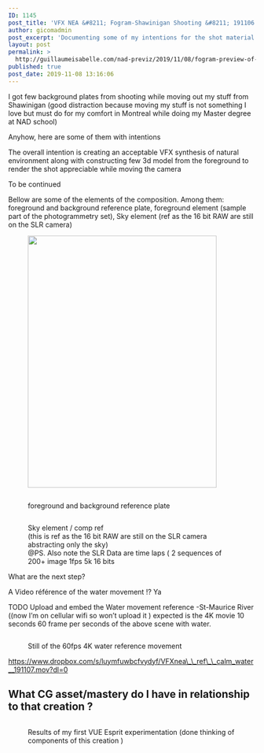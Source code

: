 ```yaml
---
ID: 1145
post_title: 'VFX NEA &#8211; Fogram-Shawinigan Shooting &#8211; 191106'
author: gicomadmin
post_excerpt: 'Documenting some of my intentions for the shot material - a great visual effect natural environment with a nice and smooth camera move'
layout: post
permalink: >
  http://guillaumeisabelle.com/nad-previz/2019/11/08/fogram-preview-of-shawinigan-shooting-191106/
published: true
post_date: 2019-11-08 13:16:06
---
```

<!-- wp:paragraph -->

I got few background plates from shooting while moving out my stuff from Shawinigan (good distraction because moving my stuff is not something I love but must do for my comfort in Montreal while doing my Master degree at NAD school)

<!-- /wp:paragraph -->

<!-- wp:paragraph -->

Anyhow, here are some of them with intentions 

<!-- /wp:paragraph -->

<!-- wp:paragraph -->

The overall intention is creating an acceptable VFX synthesis of natural environment along with constructing few 3d model from the foreground to render the shot appreciable while moving the camera

<!-- /wp:paragraph -->

<!-- wp:paragraph -->

To be continued 

<!-- /wp:paragraph -->

<!-- wp:paragraph -->

Bellow are some of the elements of the composition. Among them: foreground and background reference plate, foreground element (sample part of the photogrammetry set), Sky element (ref as the 16 bit RAW are still on the SLR camera)

<!-- /wp:paragraph -->

<!-- wp:image {"id":1174,"width":384,"height":512} --><figure class="wp-block-image is-resized">

<img src="http://guillaumeisabelle.com/nad-previz/wp-content/uploads/sites/19/2019/11/img_6698-e1573269137655-768x1024.jpg" alt="" class="wp-image-1174" width="384" height="512" /></figure> <!-- /wp:image -->

<!-- wp:image {"id":1143,"linkDestination":"media"} --><figure class="wp-block-image">

<a href="http://guillaumeisabelle.com/nad-previz/wp-content/uploads/sites/19/2019/11/img_6660-e1573268335382.jpg" target="_blank" rel="noreferrer noopener"><img src="http://guillaumeisabelle.com/nad-previz/wp-content/uploads/sites/19/2019/11/img_6660-e1573268335382-768x1024.jpg" alt="" class="wp-image-1143" /></a><figcaption>foreground and background reference plate</figcaption></figure> <!-- /wp:image -->

<!-- wp:image {"id":1144,"linkDestination":"media"} --><figure class="wp-block-image">

<a href="http://guillaumeisabelle.com/nad-previz/wp-content/uploads/sites/19/2019/11/img_6656-e1573268568111.jpg" target="_blank" rel="noreferrer noopener"><img src="http://guillaumeisabelle.com/nad-previz/wp-content/uploads/sites/19/2019/11/img_6656-e1573268568111-768x1024.jpg" alt="" class="wp-image-1144" /></a><figcaption>Sky element / comp ref  
(this is ref as the 16 bit RAW are still on the SLR camera abstracting only the sky)  
@PS. Also note the SLR Data are time laps ( 2 sequences of 200+ image 1fps 5k 16 bits</figcaption></figure> <!-- /wp:image -->

<!-- wp:paragraph -->

What are the next step?

<!-- /wp:paragraph -->

<!-- wp:paragraph -->

A Video référence of the water movement !? Ya

<!-- /wp:paragraph -->

<!-- wp:paragraph -->

TODO Upload and embed the Water movement reference -St-Maurice River ((now I’m on cellular wifi so won’t upload it ) expected is the 4K movie 10 seconds 60 frame per seconds of the above scene with water.

<!-- /wp:paragraph -->

<!-- wp:image {"id":1153} --><figure class="wp-block-image">

<img src="http://guillaumeisabelle.com/nad-previz/wp-content/uploads/sites/19/2019/11/img_6735-576x1024.png" alt="" class="wp-image-1153" /><figcaption>Still of the 60fps 4K water reference movement </figcaption></figure> <!-- /wp:image -->

<!-- wp:paragraph -->

https://www.dropbox.com/s/luymfuwbcfvydyf/VFXnea\_\_ref\_\_calm_water__191107.mov?dl=0

<!-- /wp:paragraph -->

<!-- wp:heading -->

## What CG asset/mastery do **I** have in **relationship** to that creation ?

<!-- /wp:heading -->

<!-- wp:image {"id":1155,"linkDestination":"custom"} --><figure class="wp-block-image">

[<img src="http://guillaumeisabelle.com/nad-previz/wp-content/uploads/sites/19/2019/11/img_6734.png" alt="" class="wp-image-1155" />][1]<figcaption>Results of my first VUE Esprit experimentation (done thinking of components of this creation )</figcaption></figure> <!-- /wp:image -->

 [1]: http://guillaumeisabelle.com/nad-previz/2019/11/08/results-of-my-first-vue-esprit-experimentation/